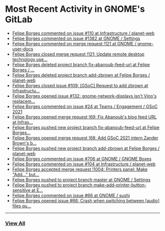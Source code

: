 # Most Recent Activity in GNOME's GitLab

<!-- BLOG-POST-LIST:START -->
- [Felipe Borges commented on issue #110 at Infrastructure / planet-web](https://gitlab.gnome.org/Infrastructure/planet-web/-/issues/110#note_1177643)
- [Felipe Borges commented on issue #1382 at GNOME / Settings](https://gitlab.gnome.org/GNOME/gnome-control-center/-/issues/1382#note_1142600)
- [Felipe Borges commented on merge request !121 at GNOME / gnome-user-docs](https://gitlab.gnome.org/GNOME/gnome-user-docs/-/merge_requests/121#note_1139526)
- [Felipe Borges closed merge request !121: Update remote desktop technology use...](https://gitlab.gnome.org/GNOME/gnome-user-docs/-/merge_requests/121)
- [Felipe Borges deleted project branch fix-abanoub-feed-url at Felipe Borges / ...](https://gitlab.gnome.org/felipeborges/planet-web/-/commits/fix-abanoub-feed-url)
- [Felipe Borges deleted project branch add-zbrown at Felipe Borges / planet-web](https://gitlab.gnome.org/felipeborges/planet-web/-/commits/add-zbrown)
- [Felipe Borges closed issue #109: [GSoC] Request to add zbrown at Infrastructu...](https://gitlab.gnome.org/Infrastructure/planet-web/-/issues/109)
- [Felipe Borges opened issue #132: gnome-network-displays isn&#39;t Vino&#39;s replacem...](https://gitlab.gnome.org/GNOME/gnome-user-docs/-/issues/132)
- [Felipe Borges commented on issue #24 at Teams / Engagement / GSoC 2021](https://gitlab.gnome.org/Teams/Engagement/gsoc-2021/-/issues/24#note_1138744)
- [Felipe Borges opened merge request !69: Fix Abanoub&#39;s blog feed URL at Infras...](https://gitlab.gnome.org/Infrastructure/planet-web/-/merge_requests/69)
- [Felipe Borges pushed new project branch fix-abanoub-feed-url at Felipe Borges...](https://gitlab.gnome.org/felipeborges/planet-web/-/commits/fix-abanoub-feed-url)
- [Felipe Borges opened merge request !68: Add GSoC 2021 intern Zander Brown&#39;s b...](https://gitlab.gnome.org/Infrastructure/planet-web/-/merge_requests/68)
- [Felipe Borges pushed new project branch add-zbrown at Felipe Borges / planet-web](https://gitlab.gnome.org/felipeborges/planet-web/-/commits/add-zbrown)
- [Felipe Borges commented on issue #706 at GNOME / GNOME Boxes](https://gitlab.gnome.org/GNOME/gnome-boxes/-/issues/706#note_1138736)
- [Felipe Borges commented on issue #104 at Infrastructure / planet-web](https://gitlab.gnome.org/Infrastructure/planet-web/-/issues/104#note_1138632)
- [Felipe Borges accepted merge request !1004: Printers panel: Make &quot;Add...&quot; but...](https://gitlab.gnome.org/GNOME/gnome-control-center/-/merge_requests/1004)
- [Felipe Borges pushed to project branch master at GNOME / Settings](https://gitlab.gnome.org/GNOME/gnome-control-center/-/commit/1fc8b772a4caee4606de672c2ec30cfbbb594db9)
- [Felipe Borges pushed to project branch make-add-printer-button-sensitive at E...](https://gitlab.gnome.org/edaigle/gnome-control-center/-/compare/885374d34613ed648ff80cc6d056207c7f0f67ff...1fc8b772a4caee4606de672c2ec30cfbbb594db9)
- [Felipe Borges commented on issue #66 at GNOME / sushi](https://gitlab.gnome.org/GNOME/sushi/-/issues/66#note_1136934)
- [Felipe Borges opened issue #66: Crash when switching between [audio] files qu...](https://gitlab.gnome.org/GNOME/sushi/-/issues/66)
<!-- BLOG-POST-LIST:END -->

___

### [View All](https://gitlab.gnome.org/users/felipeborges/activity)
